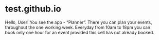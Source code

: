 # test.github.io

Hello, User!
  You see the app - “Planner”. There you can plan your events, throughout the one working week. Everyday from 10am to 18pm you can book only one hour for an event provided this cell has not already booked. 
